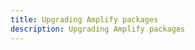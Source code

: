 ```yaml
---
title: Upgrading Amplify packages  
description: Upgrading Amplify packages 
---
```


<inline-fragment platform="js" src="~/lib/troubleshooting/fragments/js/upgrading.md"></inline-fragment>
<inline-fragment platform="flutter" src="~/lib/troubleshooting/fragments/flutter/upgrading.md"></inline-fragment>